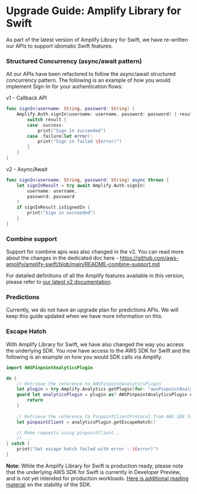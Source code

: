 # Upgrade Guide: Amplify Library for Swift

As part of the latest version of Amplify Library for Swift, we have re-written our APIs to support idiomatic Swift features. 

### Structured Concurrency (async/await pattern)

All our APIs have been refactored to follow the async/await structured concurrency pattern. The following is an example of how you would implement Sign-In for your authentication flows:

v1 - Callback API

```swift
func signIn(username: String, password: String) {
    Amplify.Auth.signIn(username: username, password: password) { result in
        switch result {
        case .success:
            print("Sign in succeeded")
        case .failure(let error):
            print("Sign in failed \(error)")
        }
    }
}
```

v2 - Async/Await

```swift
func signIn(username: String, password: String) async throws {
    let signInResult = try await Amplify.Auth.signIn(
        username: username, 
        password: password
    )
    if signInResult.isSignedIn {
        print("Sign in succeeded")
    }
}
```

### Combine support

Support for combine apis was also changed in the v2. You can read more about the changes in the dedicated doc here - 
https://github.com/aws-amplify/amplify-swift/blob/main/README-combine-support.md

For detailed definitions of all the Amplify features available in this version, please refer to [our latest v2 documentation](https://docs.amplify.aws/lib/q/platform/ios/).

### Predictions

Currently, we do not have an upgrade plan for predictions APIs. We will keep this guide updated when we have more information on this.

### Escape Hatch

With Amplify Library for Swift, we have also changed the way you access the underlying SDK. You now have access to the AWS SDK for Swift and the following is an example on how you would SDK calls via Amplify.

```swift
import AWSPinpointAnalyticsPlugin

do {
    // Retrieve the reference to AWSPinpointAnalyticsPlugin
    let plugin = try Amplify.Analytics.getPlugin(for: "awsPinpointAnalyticsPlugin")
    guard let analyticsPlugin = plugin as? AWSPinpointAnalyticsPlugin else {
        return
    }
    
    // Retrieve the reference to PinpointClientProtocol from AWS SDK for Swift
    let pinpointClient = analyticsPlugin.getEscapeHatch()

    // Make requests using pinpointClient...
    // ...
} catch {
    print("Get escape hatch failed with error - \(error)")
}
```

**Note:** While the Amplify Library for Swift is production ready, please note that the underlying AWS SDK for Swift is currently in Developer Preview, and is not yet intended for production workloads. [Here is additional reading material](https://github.com/awslabs/aws-sdk-swift/blob/main/docs/stability.md) on the stability of the SDK.
